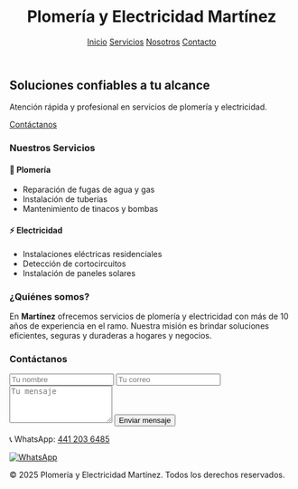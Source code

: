 <!DOCTYPE html>
<html lang="es">
<head>
  <meta charset="UTF-8" />
  <meta name="viewport" content="width=device-width, initial-scale=1.0" />
  <title>Plomería y Electricidad Martínez</title>
  <script src="https://cdn.tailwindcss.com"></script>
</head>
<body class="bg-gray-100 text-gray-800 font-sans">

  <!-- Encabezado -->
  <header class="bg-blue-700 text-white p-6 shadow-md">
    <div class="max-w-7xl mx-auto flex justify-between items-center">
      <h1 class="text-2xl font-bold">Plomería y Electricidad Martínez</h1>
      <nav class="space-x-4">
        <a href="#inicio" class="hover:underline">Inicio</a>
        <a href="#servicios" class="hover:underline">Servicios</a>
        <a href="#nosotros" class="hover:underline">Nosotros</a>
        <a href="#contacto" class="hover:underline">Contacto</a>
      </nav>
    </div>
  </header>

  <!-- Inicio -->
  <section id="inicio" class="bg-white py-20 text-center">
    <h2 class="text-3xl font-bold mb-4">Soluciones confiables a tu alcance</h2>
    <p class="text-lg">Atención rápida y profesional en servicios de plomería y electricidad.</p>
    <a href="#contacto" class="mt-6 inline-block bg-blue-600 text-white px-6 py-3 rounded-full shadow hover:bg-blue-800 transition">Contáctanos</a>
  </section>

  <!-- Servicios -->
  <section id="servicios" class="py-16 bg-gray-200">
    <div class="max-w-6xl mx-auto text-center">
      <h3 class="text-2xl font-bold mb-10">Nuestros Servicios</h3>
      <div class="grid md:grid-cols-2 gap-8 text-left">
        <div class="bg-white p-6 rounded shadow">
          <h4 class="font-bold text-lg mb-2">🔧 Plomería</h4>
          <ul class="list-disc list-inside">
            <li>Reparación de fugas de agua y gas</li>
            <li>Instalación de tuberías</li>
            <li>Mantenimiento de tinacos y bombas</li>
          </ul>
        </div>
        <div class="bg-white p-6 rounded shadow">
          <h4 class="font-bold text-lg mb-2">⚡ Electricidad</h4>
          <ul class="list-disc list-inside">
            <li>Instalaciones eléctricas residenciales</li>
            <li>Detección de cortocircuitos</li>
            <li>Instalación de paneles solares</li>
          </ul>
        </div>
      </div>
    </div>
  </section>

  <!-- Nosotros -->
  <section id="nosotros" class="bg-white py-16">
    <div class="max-w-4xl mx-auto text-center">
      <h3 class="text-2xl font-bold mb-6">¿Quiénes somos?</h3>
      <p class="text-lg">
        En <strong>Martínez</strong> ofrecemos servicios de plomería y electricidad con más de 10 años de experiencia en el ramo. Nuestra misión es brindar soluciones eficientes, seguras y duraderas a hogares y negocios.
      </p>
    </div>
  </section>

  <!-- Contacto -->
  <section id="contacto" class="bg-gray-100 py-16">
    <div class="max-w-3xl mx-auto">
      <h3 class="text-2xl font-bold text-center mb-6">Contáctanos</h3>
      <form class="bg-white shadow-md rounded p-6 space-y-4">
        <input type="text" placeholder="Tu nombre" class="w-full border p-2 rounded" required />
        <input type="email" placeholder="Tu correo" class="w-full border p-2 rounded" required />
        <textarea placeholder="Tu mensaje" class="w-full border p-2 rounded" rows="4" required></textarea>
        <button type="submit" class="w-full bg-blue-700 text-white py-2 rounded hover:bg-blue-900">Enviar mensaje</button>
      </form>
      <div class="text-center mt-6">
        <p class="text-lg font-semibold">📞 WhatsApp: <a href="https://wa.me/524412036485" target="_blank" class="text-green-600 underline">441 203 6485</a></p>
      </div>
    </div>
  </section>

  <!-- Botón flotante de WhatsApp -->
  <a href="https://wa.me/524412036485" target="_blank"
     class="fixed bottom-6 right-6 bg-green-500 p-4 rounded-full shadow-lg hover:bg-green-600 transition">
    <img src="https://img.icons8.com/ios-filled/50/ffffff/whatsapp.png" alt="WhatsApp" class="w-6 h-6" />
  </a>

  <!-- Pie de página -->
  <footer class="bg-blue-700 text-white text-center py-4 mt-10">
    &copy; 2025 Plomería y Electricidad Martínez. Todos los derechos reservados.
  </footer>

</body>
</html>
